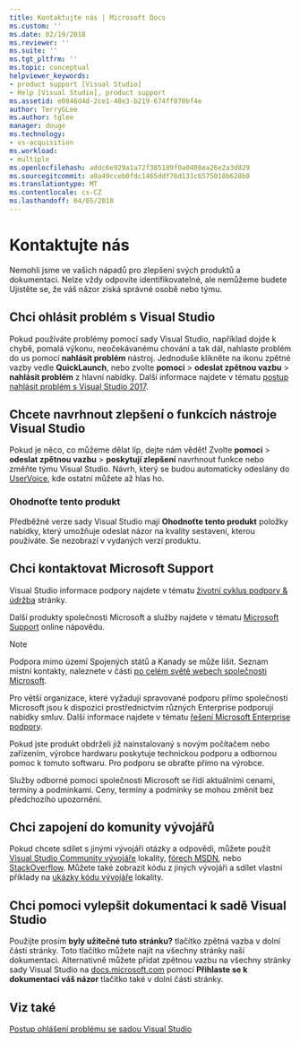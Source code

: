 ```yaml
---
title: Kontaktujte nás | Microsoft Docs
ms.custom: ''
ms.date: 02/19/2018
ms.reviewer: ''
ms.suite: ''
ms.tgt_pltfrm: ''
ms.topic: conceptual
helpviewer_keywords:
- product support [Visual Studio]
- Help [Visual Studio], product support
ms.assetid: e0846d4d-2ce1-48e3-b219-674ff070bf4e
author: TerryGLee
ms.author: tglee
manager: douge
ms.technology:
- vs-acquisition
ms.workload:
- multiple
ms.openlocfilehash: addc6e929a1a72f385189f0a0408ea26e2a3d829
ms.sourcegitcommit: a0a49cceb0fdc1465ddf76d131c6575018b628b8
ms.translationtype: MT
ms.contentlocale: cs-CZ
ms.lasthandoff: 04/05/2018
---
```

# <a name="talk-to-us"></a>Kontaktujte nás
Nemohli jsme ve vašich nápadů pro zlepšení svých produktů a dokumentaci. Nelze vždy odpovíte identifikovatelné, ale nemůžeme budete Ujistěte se, že váš názor získá správné osobě nebo týmu.  

## <a name="i-want-to-report-a-problem-with-visual-studio"></a>Chci ohlásit problém s Visual Studio
Pokud používáte problémy pomocí sady Visual Studio, například dojde k chybě, pomalá výkonu, neočekávanému chování a tak dál, nahlaste problém do us pomocí **nahlásit problém** nástroj. Jednoduše klikněte na ikonu zpětné vazby vedle **QuickLaunch**, nebo zvolte **pomoci** > **odeslat zpětnou vazbu** > **nahlásit problém** z hlavní nabídky. Další informace najdete v tématu [postup nahlásit problém s Visual Studio 2017](how-to-report-a-problem-with-visual-studio-2017.md).

## <a name="i-want-to-make-a-suggestion-about-visual-studio-features"></a>Chcete navrhnout zlepšení o funkcích nástroje Visual Studio
Pokud je něco, co můžeme dělat líp, dejte nám vědět! Zvolte **pomoci** > **odeslat zpětnou vazbu** > **poskytují zlepšení** navrhnout funkce nebo změňte týmu Visual Studio. Návrh, který se budou automaticky odeslány do [UserVoice](https://visualstudio.uservoice.com), kde ostatní můžete až hlas ho.

### <a name="rate-this-product"></a>Ohodnoťte tento produkt
Předběžné verze sady Visual Studio mají **Ohodnoťte tento produkt** položky nabídky, který umožňuje odeslat názor na kvality sestavení, kterou používáte. Se nezobrazí v vydaných verzí produktu.

## <a name="i-want-to-contact-microsoft-support"></a>Chci kontaktovat Microsoft Support
Visual Studio informace podpory najdete v tématu [životní cyklus podpory & údržba](https://docs.microsoft.com/visualstudio/productinfo/vs-servicing-vs) stránky.

Další produkty společnosti Microsoft a služby najdete v tématu [Microsoft Support](http://go.microsoft.com/fwlink/?LinkID=99019) online nápovědu.

> [!NOTE]
> Podpora mimo území Spojených států a Kanady se může lišit. Seznam místní kontakty, naleznete v části [po celém světě webech společnosti Microsoft](http://www.microsoft.com/worldwide/).

Pro větší organizace, které vyžadují spravované podporu přímo společnosti Microsoft jsou k dispozici prostřednictvím různých Enterprise podporují nabídky smluv. Další informace najdete v tématu [řešení Microsoft Enterprise podpory](http://go.microsoft.com/fwlink/?LinkId=258223).

Pokud jste produkt obdrželi již nainstalovaný s novým počítačem nebo zařízením, výrobce hardwaru poskytuje technickou podporu a odbornou pomoc k tomuto softwaru. Pro podporu se obraťte přímo na výrobce.

Služby odborné pomoci společnosti Microsoft se řídí aktuálními cenami, termíny a podmínkami. Ceny, termíny a podmínky se mohou změnit bez předchozího upozornění.

## <a name="i-want-to-get-involved-in-the-developer-community"></a>Chci zapojení do komunity vývojářů
Pokud chcete sdílet s jinými vývojáři otázky a odpovědi, můžete použít [Visual Studio Community vývojáře](https://developercommunity.visualstudio.com/index.html) lokality, [fórech MSDN](http://social.msdn.microsoft.com/Forums/home), nebo [StackOverflow](http://stackoverflow.com/). Můžete také zobrazit kódu z jiných vývojáři a sdílet vlastní příklady na [ukázky kódu vývojáře](http://code.msdn.microsoft.com/) lokality.

## <a name="i-want-to-help-improve-the-visual-studio-documentation"></a>Chci pomoci vylepšit dokumentaci k sadě Visual Studio
Použijte prosím **byly užitečné tuto stránku?** tlačítko zpětná vazba v dolní části stránky. Toto tlačítko můžete najít na všechny stránky naší dokumentaci. Alternativně můžete přidat zpětnou vazbu na všechny stránky sady Visual Studio na [docs.microsoft.com](https://docs.microsoft.com/visualstudio/) pomocí **Přihlaste se k dokumentaci váš názor** tlačítko také v dolní části stránky.

## <a name="see-also"></a>Viz také
 [Postup ohlášení problému se sadou Visual Studio](how-to-report-a-problem-with-visual-studio-2017.md)
